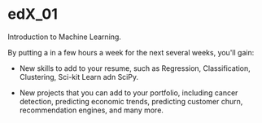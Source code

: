 # edX_01

Introduction to Machine Learning.

By putting a in a few hours a week for the next several weeks, you'll gain:

- New skills to add to your resume, such as Regression, Classification, Clustering, Sci-kit Learn adn SciPy.

- New projects that you can add to your portfolio, including cancer detection, predicting economic trends, predicting customer churn, recommendation engines, and many more.
